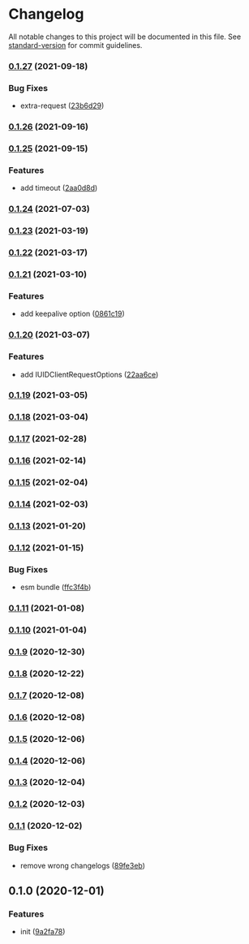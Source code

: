# Changelog

All notable changes to this project will be documented in this file. See [standard-version](https://github.com/conventional-changelog/standard-version) for commit guidelines.

### [0.1.27](https://github.com/BlackGlory/uid-js/compare/v0.1.26...v0.1.27) (2021-09-18)


### Bug Fixes

* extra-request ([23b6d29](https://github.com/BlackGlory/uid-js/commit/23b6d29e36a5247db8582e459af3d74b12eef281))

### [0.1.26](https://github.com/BlackGlory/uid-js/compare/v0.1.25...v0.1.26) (2021-09-16)

### [0.1.25](https://github.com/BlackGlory/uid-js/compare/v0.1.24...v0.1.25) (2021-09-15)


### Features

* add timeout ([2aa0d8d](https://github.com/BlackGlory/uid-js/commit/2aa0d8d7d038b63e2c301335b676a7c7de5bbfe7))

### [0.1.24](https://github.com/BlackGlory/uid-js/compare/v0.1.23...v0.1.24) (2021-07-03)

### [0.1.23](https://github.com/BlackGlory/uid-js/compare/v0.1.22...v0.1.23) (2021-03-19)

### [0.1.22](https://github.com/BlackGlory/uid-js/compare/v0.1.21...v0.1.22) (2021-03-17)

### [0.1.21](https://github.com/BlackGlory/uid-js/compare/v0.1.20...v0.1.21) (2021-03-10)


### Features

* add keepalive option ([0861c19](https://github.com/BlackGlory/uid-js/commit/0861c1907179e8d1adcbfd2f9e082e435001f695))

### [0.1.20](https://github.com/BlackGlory/uid-js/compare/v0.1.19...v0.1.20) (2021-03-07)


### Features

* add IUIDClientRequestOptions ([22aa6ce](https://github.com/BlackGlory/uid-js/commit/22aa6ce32a5a302ae89a5716f7a98794ab8097c3))

### [0.1.19](https://github.com/BlackGlory/uid-js/compare/v0.1.18...v0.1.19) (2021-03-05)

### [0.1.18](https://github.com/BlackGlory/uid-js/compare/v0.1.17...v0.1.18) (2021-03-04)

### [0.1.17](https://github.com/BlackGlory/uid-js/compare/v0.1.16...v0.1.17) (2021-02-28)

### [0.1.16](https://github.com/BlackGlory/uid-js/compare/v0.1.15...v0.1.16) (2021-02-14)

### [0.1.15](https://github.com/BlackGlory/uid-js/compare/v0.1.14...v0.1.15) (2021-02-04)

### [0.1.14](https://github.com/BlackGlory/uid-js/compare/v0.1.13...v0.1.14) (2021-02-03)

### [0.1.13](https://github.com/BlackGlory/uid-js/compare/v0.1.12...v0.1.13) (2021-01-20)

### [0.1.12](https://github.com/BlackGlory/uid-js/compare/v0.1.11...v0.1.12) (2021-01-15)


### Bug Fixes

* esm bundle ([ffc3f4b](https://github.com/BlackGlory/uid-js/commit/ffc3f4bf86c7ac118da56f8c5daf01ccbf3a0e11))

### [0.1.11](https://github.com/BlackGlory/uid-js/compare/v0.1.10...v0.1.11) (2021-01-08)

### [0.1.10](https://github.com/BlackGlory/uid-js/compare/v0.1.9...v0.1.10) (2021-01-04)

### [0.1.9](https://github.com/BlackGlory/uid-js/compare/v0.1.8...v0.1.9) (2020-12-30)

### [0.1.8](https://github.com/BlackGlory/uid-js/compare/v0.1.7...v0.1.8) (2020-12-22)

### [0.1.7](https://github.com/BlackGlory/uid-js/compare/v0.1.6...v0.1.7) (2020-12-08)

### [0.1.6](https://github.com/BlackGlory/uid-js/compare/v0.1.5...v0.1.6) (2020-12-08)

### [0.1.5](https://github.com/BlackGlory/uid-js/compare/v0.1.4...v0.1.5) (2020-12-06)

### [0.1.4](https://github.com/BlackGlory/uid-js/compare/v0.1.3...v0.1.4) (2020-12-06)

### [0.1.3](https://github.com/BlackGlory/uid-js/compare/v0.1.2...v0.1.3) (2020-12-04)

### [0.1.2](https://github.com/BlackGlory/uid-js/compare/v0.1.1...v0.1.2) (2020-12-03)

### [0.1.1](https://github.com/BlackGlory/uid-js/compare/v0.1.0...v0.1.1) (2020-12-02)


### Bug Fixes

* remove wrong changelogs ([89fe3eb](https://github.com/BlackGlory/uid-js/commit/89fe3eb02b61b290c9fbd1126f84723715473070))

## 0.1.0 (2020-12-01)


### Features

* init ([9a2fa78](https://github.com/BlackGlory/uid-js/commit/9a2fa781b9d1f6f2cd9ebc128f1e08c62fa5dd6d))
